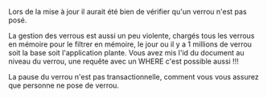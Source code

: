 Lors de la mise à jour il aurait été bien de vérifier qu'un verrou n'est pas posé.

La gestion des verrous est aussi un peu violente, chargés tous les verrous en mémoire pour le filtrer en mémoire,
le jour ou il y a 1 millions de verrou soit la base soit l'application plante. Vous avez mis l'id du document au niveau du verrou,
une requête avec un WHERE c'est possible aussi !!!

La pause du verrou n'est pas transactionnelle, comment vous vous assurez que personne ne pose de verrou.